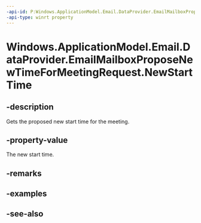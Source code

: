 ----api-id: P:Windows.ApplicationModel.Email.DataProvider.EmailMailboxProposeNewTimeForMeetingRequest.NewStartTime
-api-type: winrt property
---<!-- Property syntaxpublic Windows.Foundation.DateTime NewStartTime { get; }--># Windows.ApplicationModel.Email.DataProvider.EmailMailboxProposeNewTimeForMeetingRequest.NewStartTime## -descriptionGets the proposed new start time for the meeting.## -property-valueThe new start time.## -remarks## -examples## -see-also